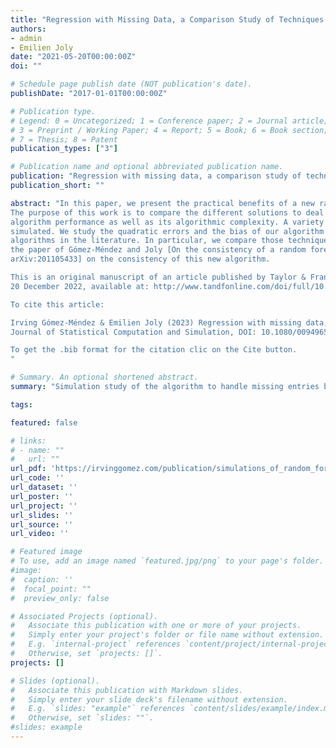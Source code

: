 ```yaml
---
title: "Regression with Missing Data, a Comparison Study of Techniques Based on Random Forests"
authors:
- admin
- Emilien Joly
date: "2021-05-20T00:00:00Z"
doi: ""

# Schedule page publish date (NOT publication's date).
publishDate: "2017-01-01T00:00:00Z"

# Publication type.
# Legend: 0 = Uncategorized; 1 = Conference paper; 2 = Journal article;
# 3 = Preprint / Working Paper; 4 = Report; 5 = Book; 6 = Book section;
# 7 = Thesis; 8 = Patent
publication_types: ["3"]

# Publication name and optional abbreviated publication name.
publication: "Regression with missing data, a comparison study of techniques based on random forests"
publication_short: ""

abstract: "In this paper, we present the practical benefits of a new random forest algorithm to deal with missing values in the sample.
The purpose of this work is to compare the different solutions to deal with missing values using random forests and describe the new
algorithm performance as well as its algorithmic complexity. A variety of data-missing mechanisms (MCAR, MAR, MNAR) are considered and
simulated. We study the quadratic errors and the bias of our algorithm and compare them to the most popular missing values random forests
algorithms in the literature. In particular, we compare those techniques for both regression and prediction purposes. This work follows
the paper of Gómez-Méndez and Joly [On the consistency of a random forest algorithm in the presence of missing entries. 2020. Available from:
arXiv:201105433] on the consistency of this new algorithm.

This is an original manuscript of an article published by Taylor & Francis in Journal of Statistical Computation And Simulation on
20 December 2022, available at: http://www.tandfonline.com/doi/full/10.1080/00949655.2022.2163646.

To cite this article:

Irving Gómez-Méndez & Emilien Joly (2023) Regression with missing data, a comparison study of techniques based on random forests,
Journal of Statistical Computation and Simulation, DOI: 10.1080/00949655.2022.2163646

To get the .bib format for the citation clic on the Cite button.
"

# Summary. An optional shortened abstract.
summary: "Simulation study of the algorithm to handle missing entries based on random forests."

tags:

featured: false

# links:
# - name: ""
#   url: ""
url_pdf: 'https://irvinggomez.com/publication/simulations_of_random_forests_with_missing_values/RandomForestsSimulation.pdf'
url_code: ''
url_dataset: ''
url_poster: ''
url_project: ''
url_slides: ''
url_source: ''
url_video: ''

# Featured image
# To use, add an image named `featured.jpg/png` to your page's folder.
#image:
#  caption: ''
#  focal_point: ""
#  preview_only: false

# Associated Projects (optional).
#   Associate this publication with one or more of your projects.
#   Simply enter your project's folder or file name without extension.
#   E.g. `internal-project` references `content/project/internal-project/index.md`.
#   Otherwise, set `projects: []`.
projects: []

# Slides (optional).
#   Associate this publication with Markdown slides.
#   Simply enter your slide deck's filename without extension.
#   E.g. `slides: "example"` references `content/slides/example/index.md`.
#   Otherwise, set `slides: ""`.
#slides: example
---
```


